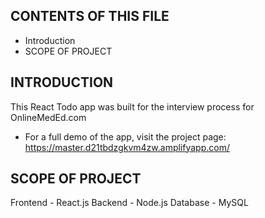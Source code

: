 CONTENTS OF THIS FILE
---------------------

 * Introduction
 * SCOPE OF PROJECT


INTRODUCTION
------------

This React Todo app was built for the interview process for OnlineMedEd.com

 * For a full demo of the app, visit the project page:
    https://master.d21tbdzgkvm4zw.amplifyapp.com/


SCOPE OF PROJECT
------------
Frontend - React.js
Backend - Node.js
Database - MySQL